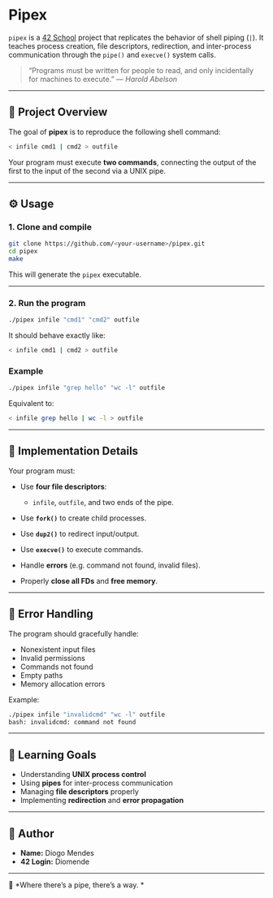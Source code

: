 # Pipex

`pipex` is a [42 School](https://42.fr) project that replicates the behavior of shell piping (`|`).
It teaches process creation, file descriptors, redirection, and inter-process communication through the `pipe()` and `execve()` system calls.

> “Programs must be written for people to read, and only incidentally for machines to execute.” — *Harold Abelson*

---

## 🧠 Project Overview

The goal of **pipex** is to reproduce the following shell command:

```bash
< infile cmd1 | cmd2 > outfile
```

Your program must execute **two commands**, connecting the output of the first to the input of the second via a UNIX pipe.

---

## ⚙️ Usage

### 1. Clone and compile

```bash
git clone https://github.com/<your-username>/pipex.git
cd pipex
make
```

This will generate the `pipex` executable.

---

### 2. Run the program

```bash
./pipex infile "cmd1" "cmd2" outfile
```

It should behave exactly like:

```bash
< infile cmd1 | cmd2 > outfile
```

### Example

```bash
./pipex infile "grep hello" "wc -l" outfile
```

Equivalent to:

```bash
< infile grep hello | wc -l > outfile
```

---

## 🔧 Implementation Details

Your program must:

* Use **four file descriptors**:

  * `infile`, `outfile`, and two ends of the pipe.
* Use **`fork()`** to create child processes.
* Use **`dup2()`** to redirect input/output.
* Use **`execve()`** to execute commands.
* Handle **errors** (e.g. command not found, invalid files).
* Properly **close all FDs** and **free memory**.

---

## 🧮 Error Handling

The program should gracefully handle:

* Nonexistent input files
* Invalid permissions
* Commands not found
* Empty paths
* Memory allocation errors

Example:

```bash
./pipex infile "invalidcmd" "wc -l" outfile
bash: invalidcmd: command not found
```

---

## 🧠 Learning Goals

* Understanding **UNIX process control**
* Using **pipes** for inter-process communication
* Managing **file descriptors** properly
* Implementing **redirection** and **error propagation**

---

## 👤 Author

* **Name:** Diogo Mendes
* **42 Login:** Diomende
---

🧩 *Where there’s a pipe, there’s a way. *
